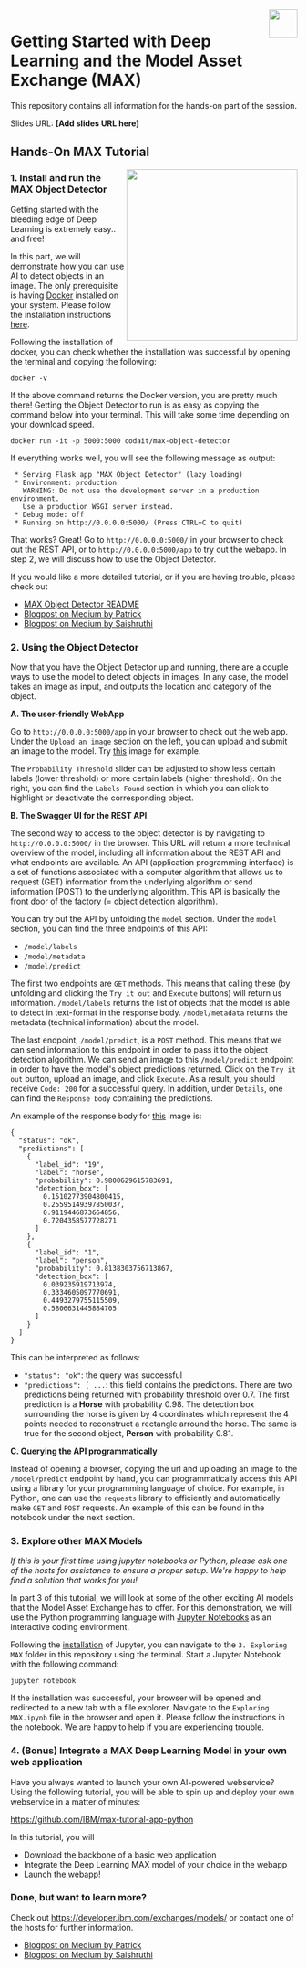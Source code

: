 <img src="https://raw.githubusercontent.com/splovyt/MAX-SVL-Workshop/master/docs/ibm-logo.png" height=50 align="right">

# Getting Started with Deep Learning and the Model Asset Exchange (MAX)

This repository contains all information for the hands-on part of the session.

Slides URL: **[Add slides URL here]**

## Hands-On MAX Tutorial

<img src="https://raw.githubusercontent.com/splovyt/MAX-SVL-Workshop/master/docs/object-detection.png" width=300 align="right">

### 1. Install and run the MAX Object Detector

Getting started with the bleeding edge of Deep Learning is extremely easy.. and free!

In this part, we will demonstrate how you can use AI to detect objects in an image. The only prerequisite is having [Docker](https://docs.docker.com/install/) installed on your system. Please follow the installation instructions [here](https://docs.docker.com/install/).

Following the installation of docker, you can check whether the installation was successful by opening the terminal and copying the following:

`docker -v`

If the above command returns the Docker version, you are pretty much there! Getting the Object Detector to run is as easy as copying the command below into your terminal. This will take some time depending on your download speed.

`docker run -it -p 5000:5000 codait/max-object-detector`

If everything works well, you will see the following message as output:

```
 * Serving Flask app "MAX Object Detector" (lazy loading)
 * Environment: production
   WARNING: Do not use the development server in a production environment.
   Use a production WSGI server instead.
 * Debug mode: off
 * Running on http://0.0.0.0:5000/ (Press CTRL+C to quit)
```

That works? Great! Go to `http://0.0.0.0:5000/` in your browser to check out the REST API, or to `http://0.0.0.0:5000/app` to try out the webapp. In step 2, we will discuss how to use the Object Detector.

If you would like a more detailed tutorial, or if you are having trouble, please check out
- [MAX Object Detector README](https://github.com/IBM/MAX-Object-Detector/blob/master/README.md)
- [Blogpost on Medium by Patrick](https://medium.com/ibm-watson-data-lab/ready-to-use-deep-learning-models-f234be9ccfc3)
- [Blogpost on Medium by Saishruthi](https://medium.com/ibm-watson-data-lab/learn-what-lies-beneath-our-ready-to-run-deep-learning-models-c6a3edc4cc1d)

### 2. Using the Object Detector

Now that you have the Object Detector up and running, there are a couple ways to use the model to detect objects in images. In any case, the model takes an image as input, and outputs the location and category of the object.

**A. The user-friendly WebApp**

Go to `http://0.0.0.0:5000/app` in your browser to check out the web app. Under the `Upload an image` section on the left, you can upload and submit an image to the model. Try [this](https://raw.githubusercontent.com/splovyt/MAX-SVL-Workshop/master/docs/jockey.jpg) image for example.

The `Probability Threshold` slider can be adjusted to show less certain labels (lower threshold) or more certain labels (higher threshold). On the right, you can find the `Labels Found` section in which you can click to highlight or deactivate the corresponding object.

**B. The Swagger UI for the REST API**

The second way to access to the object detector is by navigating to `http://0.0.0.0:5000/` in the browser. This URL will return a more technical overview of the model, including all information about the REST API and what endpoints are available. An API (application programming interface) is a set of functions associated with a computer algorithm that allows us to request (GET) information from the underlying algorithm or send information (POST) to the underlying algorithm. This API is basically the front door of the factory (= object detection algorithm).

You can try out the API by unfolding the `model` section. Under the `model` section, you can find the three endpoints of this API:

- `/model/labels`
- `/model/metadata`
- `/model/predict`

The first two endpoints are `GET` methods. This means that calling these (by unfolding and clicking the `Try it out` and `Execute` buttons) will return us information. `/model/labels` returns the list of objects that the model is able to detect in text-format in the response body. `/model/metadata` returns the metadata (technical information) about the model. 

The last endpoint, `/model/predict`, is a `POST` method. This means that we can send information to this endpoint in order to pass it to the object detection algorithm. We can send an image to this `/model/predict` endpoint in order to have the model's object predictions returned. Click on the `Try it out` button, upload an image, and click `Execute`. As a result, you should receive `Code: 200` for a successful query. In addition, under `Details`, one can find the `Response body` containing the predictions. 

An example of the response body for [this](https://raw.githubusercontent.com/splovyt/MAX-SVL-Workshop/master/docs/jockey.jpg) image is:

```
{
  "status": "ok",
  "predictions": [
    {
      "label_id": "19",
      "label": "horse",
      "probability": 0.9800629615783691,
      "detection_box": [
        0.15102773904800415,
        0.25595149397850037,
        0.9119446873664856,
        0.7204358577728271
      ]
    },
    {
      "label_id": "1",
      "label": "person",
      "probability": 0.8138303756713867,
      "detection_box": [
        0.039235919713974,
        0.3334605097770691,
        0.4493279755115509,
        0.5806631445884705
      ]
    }
  ]
}
```

This can be interpreted as follows:
- `"status": "ok"`: the query was successful
- `"predictions": [ ...`: this field contains the predictions. There are two predictions being returned with probability threshold over 0.7. The first prediction is a **Horse** with probability 0.98. The detection box surrounding the horse is given by 4 coordinates which represent the 4 points needed to reconstruct a rectangle arround the horse. The same is true for the second object, **Person** with probability 0.81.

**C. Querying the API programmatically**

Instead of opening a browser, copying the url and uploading an image to the `/model/predict` endpoint by hand, you can programmatically access this API using a library for your programming language of choice. For example, in Python, one can use the `requests` library to efficiently and automatically make `GET` and `POST` requests. An example of this can be found in the notebook under the next section.

### 3. Explore other MAX Models

*If this is your first time using jupyter notebooks or Python, please ask one of the hosts for assistance to ensure a proper setup. We're happy to help find a solution that works for you!*

In part 3 of this tutorial, we will look at some of the other exciting AI models that the Model Asset Exchange has to offer. For this demonstration, we will use the Python programming language with [Jupyter Notebooks](https://jupyter.readthedocs.io/en/latest/install.html) as an interactive coding environment. 

Following the [installation](https://jupyter.readthedocs.io/en/latest/install.html) of Jupyter, you can navigate to the `3. Exploring MAX` folder in this repository using the terminal. Start a Jupyter Notebook with the following command:

`jupyter notebook`

If the installation was successful, your browser will be opened and redirected to a new tab with a file explorer. Navigate to the `Exploring MAX.ipynb` file in the browser and open it. Please follow the instructions in the notebook. We are happy to help if you are experiencing trouble.

### 4. (Bonus) Integrate a MAX Deep Learning Model in your own web application

Have you always wanted to launch your own AI-powered webservice? Using the following tutorial, you will be able to spin up and deploy your own webservice in a matter of minutes:

https://github.com/IBM/max-tutorial-app-python

In this tutorial, you will
- Download the backbone of a basic web application
- Integrate the Deep Learning MAX model of your choice in the webapp
- Launch the webapp!

### Done, but want to learn more?

Check out https://developer.ibm.com/exchanges/models/ or contact one of the hosts for further information.

- [Blogpost on Medium by Patrick](https://medium.com/ibm-watson-data-lab/ready-to-use-deep-learning-models-f234be9ccfc3)
- [Blogpost on Medium by Saishruthi](https://medium.com/ibm-watson-data-lab/learn-what-lies-beneath-our-ready-to-run-deep-learning-models-c6a3edc4cc1d)
